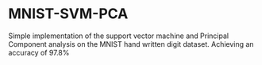 # MNIST-SVM-PCA
Simple implementation of the support vector machine and Principal Component analysis on the MNIST hand written digit dataset.
Achieving an accuracy of 97.8%
